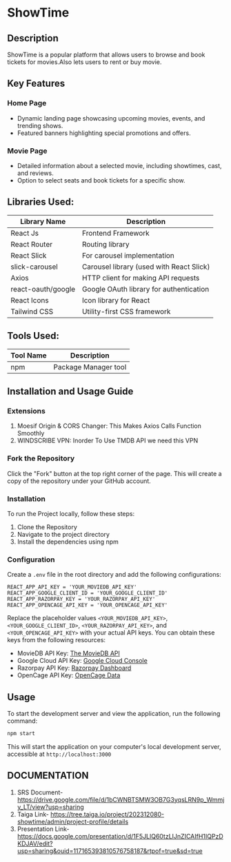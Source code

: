 # ShowTime

## Description

ShowTime is a popular platform that allows users to browse and book tickets for movies.Also lets users to rent or buy movie.

## Key Features

### Home Page

- Dynamic landing page showcasing upcoming movies, events, and trending shows.
- Featured banners highlighting special promotions and offers.

### Movie Page

- Detailed information about a selected movie, including showtimes, cast, and reviews.
- Option to select seats and book tickets for a specific show.

## Libraries Used:

| Library Name       | Description                              |
| ------------------ | ---------------------------------------- |
| React Js           | Frontend Framework                       |
| React Router       | Routing library                          |
| React Slick        | For carousel implementation              |
| slick-carousel     | Carousel library (used with React Slick) |
| Axios              | HTTP client for making API requests      |
| react-oauth/google | Google OAuth library for authentication  |
| React Icons        | Icon library for React                   |
| Tailwind CSS       | Utility-first CSS framework              |

## Tools Used:

| Tool Name | Description          |
| --------- | -------------------- |
| npm       | Package Manager tool |

## Installation and Usage Guide

### Extensions

1. Moesif Origin & CORS Changer: This Makes Axios Calls Function Smoothly
2. WINDSCRIBE VPN: Inorder To Use TMDB API we need this VPN

### Fork the Repository

Click the "Fork" button at the top right corner of the page. This will create a copy of the repository under your GitHub account.

### Installation

To run the Project locally, follow these steps:

1. Clone the Repository
2. Navigate to the project directory
3. Install the dependencies using npm

### Configuration

Create a `.env` file in the root directory and add the following configurations:

```env
REACT_APP_API_KEY = 'YOUR_MOVIEDB_API_KEY'
REACT_APP_GOOGLE_CLIENT_ID = 'YOUR_GOOGLE_CLIENT_ID'
REACT_APP_RAZORPAY_KEY = 'YOUR_RAZORPAY_API_KEY'
REACT_APP_OPENCAGE_API_KEY = 'YOUR_OPENCAGE_API_KEY'
```

Replace the placeholder values `<YOUR_MOVIEDB_API_KEY>`, `<YOUR_GOOGLE_CLIENT_ID>`, `<YOUR_RAZORPAY_API_KEY>`, and `<YOUR_OPENCAGE_API_KEY>` with your actual API keys. You can obtain these keys from the following resources:

- MovieDB API Key: [The MovieDB API](https://www.themoviedb.org/documentation/api)
- Google Cloud API Key: [Google Cloud Console](https://console.cloud.google.com/)
- Razorpay API Key: [Razorpay Dashboard](https://dashboard.razorpay.com/app/keys)
- OpenCage API Key: [OpenCage Data](https://opencagedata.com/api)

## Usage

To start the development server and view the application, run the following command:

```bash
npm start
```

This will start the application on your computer's local development server, accessible at `http://localhost:3000`

## DOCUMENTATION

1. SRS Document- https://drive.google.com/file/d/1bCWNBTSMW3OB7G3yqsLRN9p_Wmmjy_LT/view?usp=sharing
2. Taiga Link- https://tree.taiga.io/project/202312080-showtime/admin/project-profile/details
3. Presentation Link- https://docs.google.com/presentation/d/1F5JLlQ60tzLIJnZICAIfH1IQPzDKDJAV/edit?usp=sharing&ouid=117165393810576758187&rtpof=true&sd=true
